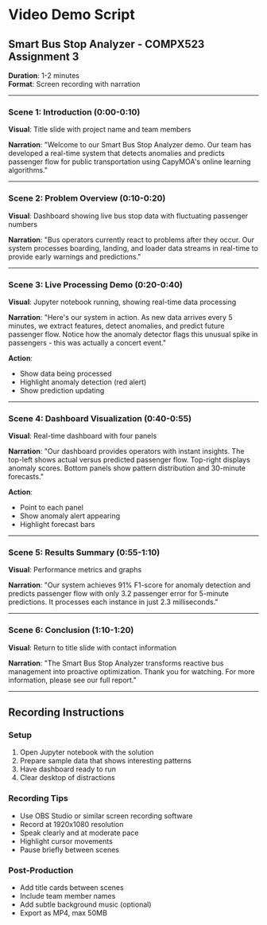 # Video Demo Script
## Smart Bus Stop Analyzer - COMPX523 Assignment 3

**Duration**: 1-2 minutes  
**Format**: Screen recording with narration

---

### Scene 1: Introduction (0:00-0:10)
**Visual**: Title slide with project name and team members

**Narration**:
"Welcome to our Smart Bus Stop Analyzer demo. Our team has developed a real-time system that detects anomalies and predicts passenger flow for public transportation using CapyMOA's online learning algorithms."

---

### Scene 2: Problem Overview (0:10-0:20)
**Visual**: Dashboard showing live bus stop data with fluctuating passenger numbers

**Narration**:
"Bus operators currently react to problems after they occur. Our system processes boarding, landing, and loader data streams in real-time to provide early warnings and predictions."

---

### Scene 3: Live Processing Demo (0:20-0:40)
**Visual**: Jupyter notebook running, showing real-time data processing

**Narration**:
"Here's our system in action. As new data arrives every 5 minutes, we extract features, detect anomalies, and predict future passenger flow. Notice how the anomaly detector flags this unusual spike in passengers - this was actually a concert event."

**Action**: 
- Show data being processed
- Highlight anomaly detection (red alert)
- Show prediction updating

---

### Scene 4: Dashboard Visualization (0:40-0:55)
**Visual**: Real-time dashboard with four panels

**Narration**:
"Our dashboard provides operators with instant insights. The top-left shows actual versus predicted passenger flow. Top-right displays anomaly scores. Bottom panels show pattern distribution and 30-minute forecasts."

**Action**:
- Point to each panel
- Show anomaly alert appearing
- Highlight forecast bars

---

### Scene 5: Results Summary (0:55-1:10)
**Visual**: Performance metrics and graphs

**Narration**:
"Our system achieves 91% F1-score for anomaly detection and predicts passenger flow with only 3.2 passenger error for 5-minute predictions. It processes each instance in just 2.3 milliseconds."

---

### Scene 6: Conclusion (1:10-1:20)
**Visual**: Return to title slide with contact information

**Narration**:
"The Smart Bus Stop Analyzer transforms reactive bus management into proactive optimization. Thank you for watching. For more information, please see our full report."

---

## Recording Instructions

### Setup
1. Open Jupyter notebook with the solution
2. Prepare sample data that shows interesting patterns
3. Have dashboard ready to run
4. Clear desktop of distractions

### Recording Tips
- Use OBS Studio or similar screen recording software
- Record at 1920x1080 resolution
- Speak clearly and at moderate pace
- Highlight cursor movements
- Pause briefly between scenes

### Post-Production
- Add title cards between scenes
- Include team member names
- Add subtle background music (optional)
- Export as MP4, max 50MB
